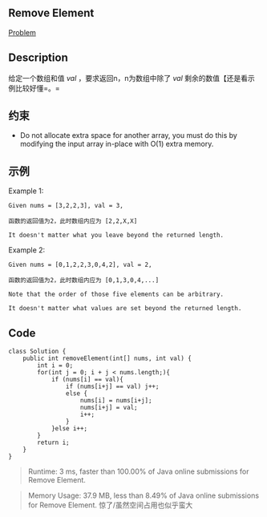 ## Remove Element

[Problem](https://leetcode.com/problems/remove-element/)

## Description

给定一个数组和值 *val* ，要求返回n，n为数组中除了 *val* 剩余的数值【还是看示例比较好懂=。=


## 约束

* Do not allocate extra space for another array, you must do this by modifying the input array in-place with O(1) extra memory.

## 示例

Example 1:
```
Given nums = [3,2,2,3], val = 3,

函数的返回值为2，此时数组内应为 [2,2,X,X]

It doesn't matter what you leave beyond the returned length.
```
Example 2:
```
Given nums = [0,1,2,2,3,0,4,2], val = 2,

函数的返回值为2，此时数组内应为 [0,1,3,0,4,...]

Note that the order of those five elements can be arbitrary.

It doesn't matter what values are set beyond the returned length.
```

## Code

```
class Solution {
    public int removeElement(int[] nums, int val) {
        int i = 0;
        for(int j = 0; i + j < nums.length;){
            if (nums[i] == val){
                if (nums[i+j] == val) j++;
                else {
                    nums[i] = nums[i+j];
                    nums[i+j] = val;
                    i++;
                }
            }else i++;
        }
        return i;
    }
}
```
>Runtime: 3 ms, faster than 100.00% of Java online submissions for Remove Element.

>Memory Usage: 37.9 MB, less than 8.49% of Java online submissions for Remove Element.
惊了/虽然空间占用也似乎蛮大
